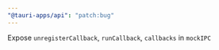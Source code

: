 ```yaml
---
"@tauri-apps/api": "patch:bug"
---
```


Expose `unregisterCallback`, `runCallback`, `callbacks` in `mockIPC`
